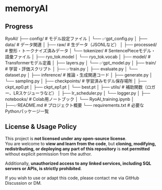 # memoryAI
## Progress
RyoAI/
├── config/                  # モデル設定ファイル
│   └── ✅gpt_config.py
│
├── data/                    # データ関連
│   ├── raw/                 # 生データ（JSONLなど）
│   ├── processed/           # 整形・トークナイズ済みデータ
│   └── tokenizer/           # SentencePieceモデル・語彙ファイル
│       ├── ryo_tok.model
│       └── ryo_tok.vocab
│
├── model/                   # Transformerモデル定義
│   ├── layers.py
│   └── ✅gpt_model.py
│
├── train/                   # 学習・評価スクリプト
│   ├── ✅train.py
│   ├── evaluate.py
│   └── dataset.py
│
├── inference/               # 推論・生成関連コード
│   ├── generate.py
│   └── sampling.py
│
├── checkpoints/             # 学習済みモデル保存場所
│   ├── ckpt_ep0.pt
│   ├── ckpt_ep1.pt
│   └── best.pt
│
├── utils/                   # 補助関数（ロガー、LRスケジューラなど）
│   ├── lr_scheduler.py
│   └── logger.py
│
├── notebooks/               # Colab用ノートブック
│   └── RyoAI_training.ipynb
│
├──✅README.md               # プロジェクト概要
└── requirements.txt         # 必要なPythonパッケージ一覧
## License & Usage Policy

This project is **not licensed under any open-source license**.  
You are welcome to **view and learn from the code**, but **cloning, modifying, redistributing, or deploying any part of this repository** is **not permitted** without explicit permission from the author.

Additionally, **unauthorized access to any linked services, including SQL servers or APIs, is strictly prohibited**.

If you wish to use or adapt this code, please contact me via GitHub Discussion or DM.
